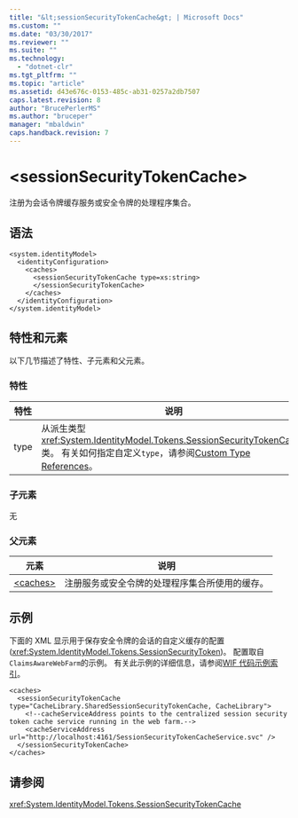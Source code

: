 ```yaml
---
title: "&lt;sessionSecurityTokenCache&gt; | Microsoft Docs"
ms.custom: ""
ms.date: "03/30/2017"
ms.reviewer: ""
ms.suite: ""
ms.technology: 
  - "dotnet-clr"
ms.tgt_pltfrm: ""
ms.topic: "article"
ms.assetid: d43e676c-0153-485c-ab31-0257a2db7507
caps.latest.revision: 8
author: "BrucePerlerMS"
ms.author: "bruceper"
manager: "mbaldwin"
caps.handback.revision: 7
---
```

# &lt;sessionSecurityTokenCache&gt;
注册为会话令牌缓存服务或安全令牌的处理程序集合。  
  
## 语法  
  
```  
<system.identityModel>  
  <identityConfiguration>  
    <caches>  
      <sessionSecurityTokenCache type=xs:string>  
      </sessionSecurityTokenCache>  
    </caches>  
  </identityConfiguration>  
</system.identityModel>  
```  
  
## 特性和元素  
 以下几节描述了特性、子元素和父元素。  
  
### 特性  
  
|特性|说明|  
|--------|--------|  
|type|从派生类型<xref:System.IdentityModel.Tokens.SessionSecurityTokenCache>类。  有关如何指定自定义`type`，请参阅[Custom Type References](../../../../../docs/framework/configure-apps/file-schema/windows-workflow-foundation/index.md#BKMK_CustomTypeReferences)。|  
  
### 子元素  
 无  
  
### 父元素  
  
|元素|说明|  
|--------|--------|  
|[\<caches\>](../../../../../docs/framework/configure-apps/file-schema/windows-identity-foundation/caches.md)|注册服务或安全令牌的处理程序集合所使用的缓存。|  
  
## 示例  
 下面的 XML 显示用于保存安全令牌的会话的自定义缓存的配置 \(<xref:System.IdentityModel.Tokens.SessionSecurityToken>\)。  配置取自`ClaimsAwareWebFarm`的示例。  有关此示例的详细信息，请参阅[WIF 代码示例索引](../../../../../docs/framework/security/wif-code-sample-index.md)。  
  
```  
<caches>  
  <sessionSecurityTokenCache type="CacheLibrary.SharedSessionSecurityTokenCache, CacheLibrary">  
    <!--cacheServiceAddress points to the centralized session security token cache service running in the web farm.-->  
    <cacheServiceAddress url="http://localhost:4161/SessionSecurityTokenCacheService.svc" />  
  </sessionSecurityTokenCache>  
</caches>  
```  
  
## 请参阅  
 <xref:System.IdentityModel.Tokens.SessionSecurityTokenCache>